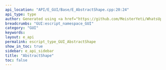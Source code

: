 ```yaml
---
api_location: "API/E_GUI/Base/E_AbstractShape.cpp:20:24"
api_type: type
author: Generated using <a href="https://github.com/MeisterYeti/WhatsUpDoc">WhatsUpDoc</a>
breadcrumbs: "GUI:escript_namespace_GUI"
category: "GUI"
keywords: 
layout: e_api
permalink: escript_type_GUI_AbstractShape
show_in_toc: true
sidebar: e_api_sidebar
title: "AbstractShape"
toc: false
---
```


